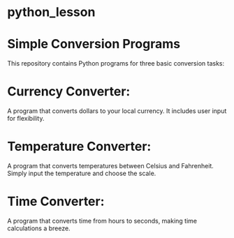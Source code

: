 # python_lesson

# Simple Conversion Programs
This repository contains Python programs for three basic conversion tasks:

# Currency Converter:
A program that converts dollars to your local currency. It includes user input for flexibility.

# Temperature Converter:
A program that converts temperatures between Celsius and Fahrenheit. Simply input the temperature and choose the scale.

# Time Converter:
A program that converts time from hours to seconds, making time calculations a breeze.
